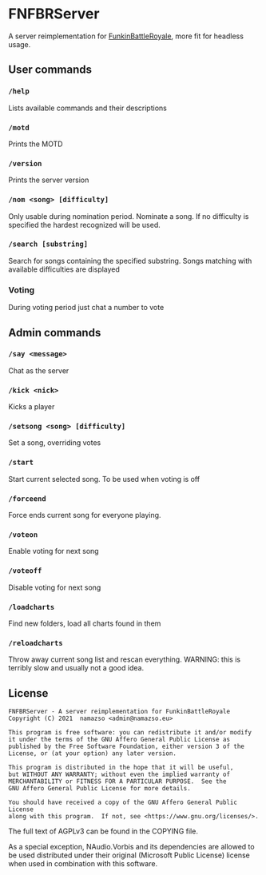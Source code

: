 # FNFBRServer

A server reimplementation for [FunkinBattleRoyale](https://github.com/XieneDev/FunkinBattleRoyale), more fit for headless usage.

## User commands

### `/help`

Lists available commands and their descriptions

### `/motd`

Prints the MOTD

### `/version`

Prints the server version

### `/nom <song> [difficulty]`

Only usable during nomination period. Nominate a song. If no difficulty is specified the hardest recognized will be used.

### `/search [substring]`

Search for songs containing the specified substring. Songs matching with available difficulties are displayed

### Voting

During voting period just chat a number to vote

## Admin commands

### `/say <message>`

Chat as the server

### `/kick <nick>`

Kicks a player

### `/setsong <song> [difficulty]`

Set a song, overriding votes

### `/start`

Start current selected song. To be used when voting is off

### `/forceend`

Force ends current song for everyone playing.

### `/voteon`

Enable voting for next song

### `/voteoff`

Disable voting for next song

### `/loadcharts`

Find new folders, load all charts found in them

### `/reloadcharts`

Throw away current song list and rescan everything. WARNING: this is terribly slow and usually not a good idea.

## License

    FNFBRServer - A server reimplementation for FunkinBattleRoyale
    Copyright (C) 2021  namazso <admin@namazso.eu>

    This program is free software: you can redistribute it and/or modify
    it under the terms of the GNU Affero General Public License as
    published by the Free Software Foundation, either version 3 of the
    License, or (at your option) any later version.

    This program is distributed in the hope that it will be useful,
    but WITHOUT ANY WARRANTY; without even the implied warranty of
    MERCHANTABILITY or FITNESS FOR A PARTICULAR PURPOSE.  See the
    GNU Affero General Public License for more details.

    You should have received a copy of the GNU Affero General Public License
    along with this program.  If not, see <https://www.gnu.org/licenses/>.

The full text of AGPLv3 can be found in the COPYING file.

As a special exception, NAudio.Vorbis and its dependencies are allowed to be used distributed under their original (Microsoft Public License) license when used in combination with this software.
